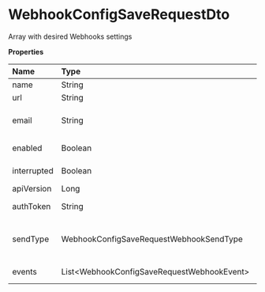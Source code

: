 # WebhookConfigSaveRequestDto

Array with desired Webhooks settings

**Properties**

| Name        | Type                                         | Required | Description                                                    |
| :---------- | :------------------------------------------- | :------- | :------------------------------------------------------------- |
| name        | String                                       | ❌       | Webhook name                                                   |
| url         | String                                       | ❌       | Webhook URL                                                    |
| email       | String                                       | ❌       | Email that will receive notifications about the Webhook        |
| enabled     | Boolean                                      | ❌       | Set whether the Webhook is active                              |
| interrupted | Boolean                                      | ❌       | Set whether the sync queue is stopped                          |
| apiVersion  | Long                                         | ❌       | API Version                                                    |
| authToken   | String                                       | ❌       | Webhook authentication token                                   |
| sendType    | WebhookConfigSaveRequestWebhookSendType      | ❌       | Sequential (SEQUENTIALLY) or non-sequential (NON_SEQUENTIALLY) |
| events      | List\<WebhookConfigSaveRequestWebhookEvent\> | ❌       | List of events this Webhook will observe                       |

<!-- This file was generated by liblab | https://liblab.com/ -->
